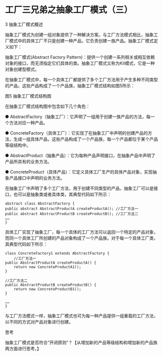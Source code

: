 # 工厂三兄弟之抽象工厂模式（三）

3 抽象工厂模式概述


抽象工厂模式为创建一组对象提供了一种解决方案。与工厂方法模式相比，抽象工厂模式中的具体工厂不只是创建一种产品，它负责创建一族产品。抽象工厂模式定义如下：

抽象工厂模式(Abstract Factory Pattern)：提供一个创建一系列相关或相互依赖对象的接口，而无须指定它们具体的类。抽象工厂模式又称为Kit模式，它是一种对象创建型模式。

在抽象工厂模式中，每一个具体工厂都提供了多个工厂方法用于产生多种不同类型的产品，这些产品构成了一个产品族，抽象工厂模式结构如图5所示：



图5  抽象工厂模式结构图

在抽象工厂模式结构图中包含如下几个角色：

● AbstractFactory（抽象工厂）：它声明了一组用于创建一族产品的方法，每一个方法对应一种产品。

● ConcreteFactory（具体工厂）：它实现了在抽象工厂中声明的创建产品的方法，生成一组具体产品，这些产品构成了一个产品族，每一个产品都位于某个产品等级结构中。
 
● AbstractProduct（抽象产品）：它为每种产品声明接口，在抽象产品中声明了产品所具有的业务方法。

● ConcreteProduct（具体产品）：它定义具体工厂生产的具体产品对象，实现抽象产品接口中声明的业务方法。

在抽象工厂中声明了多个工厂方法，用于创建不同类型的产品，抽象工厂可以是接口，也可以是抽象类或者具体类，其典型代码如下所示：

```
abstract class AbstractFactory {  
public abstract AbstractProductA createProductA(); //工厂方法一  
public abstract AbstractProductB createProductB(); //工厂方法二  
……  
}  
```

具体工厂实现了抽象工厂，每一个具体的工厂方法可以返回一个特定的产品对象，而同一个具体工厂所创建的产品对象构成了一个产品族。对于每一个具体工厂类，其典型代码如下所示：

```
class ConcreteFactory1 extends AbstractFactory {  
    //工厂方法一  
public AbstractProductA createProductA() {  
    return new ConcreteProductA1();  
}  
 
//工厂方法二  
public AbstractProductB createProductB() {  
    return new ConcreteProductB1();  
}  
  
……  
}  
 ```
 

与工厂方法模式一样，抽象工厂模式也可为每一种产品提供一组重载的工厂方法，以不同的方式对产品对象进行创建。


思考

抽象工厂模式是否符合“开闭原则”？【从增加新的产品等级结构和增加新的产品族两方面进行思考。】
